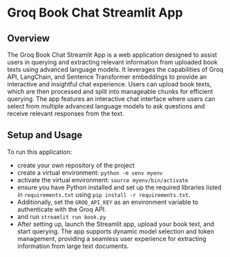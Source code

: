 # Groq Book Chat Streamlit App

## Overview

The Groq Book Chat Streamlit App is a web application designed to assist users in querying and extracting relevant information from uploaded book texts using advanced language models. It leverages the capabilities of Groq API, LangChain, and Sentence Transformer embeddings to provide an interactive and insightful chat experience. Users can upload book texts, which are then processed and split into manageable chunks for efficient querying. The app features an interactive chat interface where users can select from multiple advanced language models to ask questions and receive relevant responses from the text.

## Setup and Usage

To run this application:
- create your own repository of the project
- create a virtual environment: `python -m venv myenv`
- activate the virtual environment: `source myenv/bin/activate`
- ensure you have Python installed and set up the required libraries listed in `requirements.txt` using `pip install -r requirements.txt`.
-  Additionally, set the `GROQ_API_KEY` as an environment variable to authenticate with the Groq API.
-  and run `streamlit run book.py`
-  After setting up, launch the Streamlit app, upload your book text, and start querying. The app supports dynamic model selection and token management, providing a seamless user experience for extracting information from large text documents.
